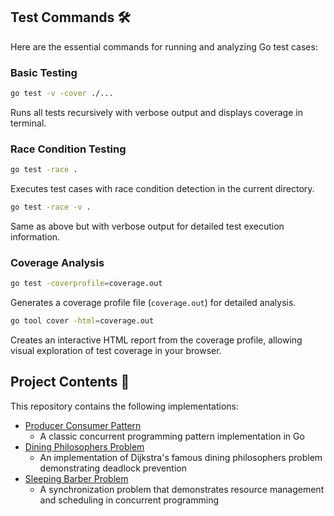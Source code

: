## Test Commands 🛠️

Here are the essential commands for running and analyzing Go test cases:

### Basic Testing

```bash
go test -v -cover ./...
```

Runs all tests recursively with verbose output and displays coverage in terminal.

### Race Condition Testing

```bash
go test -race .
```

Executes test cases with race condition detection in the current directory.

```bash
go test -race -v .
```

Same as above but with verbose output for detailed test execution information.

### Coverage Analysis

```bash
go test -coverprofile=coverage.out
```

Generates a coverage profile file (`coverage.out`) for detailed analysis.

```bash
go tool cover -html=coverage.out
```

Creates an interactive HTML report from the coverage profile, allowing visual exploration of test coverage in your browser.

## Project Contents 🧭

This repository contains the following implementations:

- [Producer Consumer Pattern](./01-producer-consumer/README.md)
  - A classic concurrent programming pattern implementation in Go
- [Dining Philosophers Problem](./02-dining-philosophers/README.md)
  - An implementation of Dijkstra's famous dining philosophers problem demonstrating deadlock prevention
- [Sleeping Barber Problem](./03-sleeping-barber/README.md)
  - A synchronization problem that demonstrates resource management and scheduling in concurrent programming
